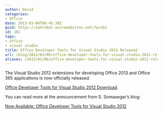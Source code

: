 ```yaml
---
author: David
categories:
- Office
date: 2013-03-06T08:45:39Z
guid: https://sadrobot.azurewebsites.net/?p=161
id: 161
tags:
- office
- visual studio
title: Office Developer Tools for Visual Studio 2012 Released
url: /blog/2013/03/06/office-developer-tools-for-visual-studio-2012-released/
aliases: /2013/03/06/office-developer-tools-for-visual-studio-2012-released/
---
```


The Visual Studio 2012 extensions for developing Office 2013 and Office 365 applications is now officially released. 

<a href="http://aka.ms/OfficeDevToolsForVS2012" target="_blank">Office Developer Tools for Visual Studio 2012 Download</a>.

You can read more at the announcement from S. Somasegar’s blog:

<a href="http://blogs.msdn.com/b/somasegar/archive/2013/03/04/now-available-office-developer-tools-for-visual-studio-2012.aspx" target="_blank">Now Available: Office Developer Tools for Visual Studio 2012</a>